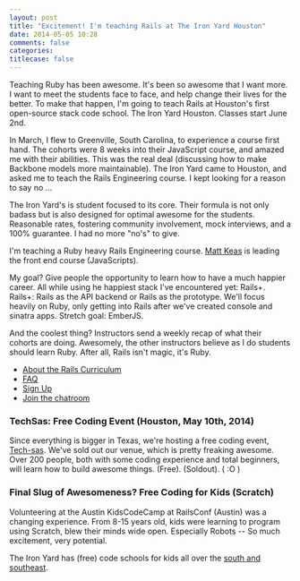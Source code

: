 ```yaml
---
layout: post
title: "Excitement! I'm teaching Rails at The Iron Yard Houston"
date: 2014-05-05 10:28
comments: false
categories: 
titlecase: false
---
```


Teaching Ruby has been awesome. It's been so awesome that I want more. I want to 
meet the students face to face, and help change their lives for the better.  To
make that happen, I'm going to teach Rails at Houston's first open-source stack code school.
The Iron Yard Houston. Classes start June 2nd.

In March, I flew to Greenville, South Carolina, to experience a course first
hand. The cohorts were 8 weeks into their JavaScript course, and amazed me with 
their abilities. This was the real deal (discussing how to make
Backbone models more maintainable). The Iron Yard came to Houston, and asked me
to teach the Rails Engineering course. I kept looking for a reason to say no
... 

<!-- more -->

The Iron Yard's is student focused to its core.  Their formula is not only badass 
but is also designed for optimal awesome for the students. Reasonable rates, fostering community
involvement, mock interviews, and a 100% guarantee. I had no more "no's" to give.

I'm teaching a Ruby heavy Rails Engineering course. [Matt Keas](http://mkeas.org/#/) is leading
the front end course (JavaScripts).

My goal? Give people the opportunity to learn how to have a much happier
career. All while using he happiest stack I've encountered yet: Rails+. Rails+: 
Rails as the API backend or Rails as the prototype. We'll focus heavily on Ruby,
only getting into Rails after we've created console and sinatra apps. 
Stretch goal: EmberJS.

And the coolest thing? Instructors send a weekly recap of what their cohorts
are doing. Awesomely, the other instructors believe as I do students should learn Ruby.
After all, Rails isn't magic, it's Ruby.

* [About the Rails Curriculum](http://theironyard.com/academy/rails-engineering/)
* [FAQ](http://theironyard.com/academy/rails-engineering/faq/)
* [Sign Up](https://theironyard.typeform.com/to/BYIK2p)
* [Join the chatroom](https://www.hipchat.com/gVQZ3qwbv)

### TechSas: Free Coding Event (Houston, May 10th, 2014)

Since everything is bigger in Texas, we're hosting a free coding event, 
[Tech-sas](http://techsas.co/). We've sold out our venue, which is pretty
freaking awesome. Over 200 people, both with some coding experience and total
beginners, will learn how to build awesome things. (Free). (Soldout). ( :O )

### Final Slug of Awesomeness? Free Coding for Kids (Scratch)

Volunteering at the Austin KidsCodeCamp at RailsConf (Austin) was a changing 
experience. From 8-15 years old, kids were learning to program using Scratch,
blew their minds wide open. Especially Robots --  So much excitement, very potential.

The Iron Yard has (free) code schools for kids all over the
[south and southeast](http://theironyard.com/academy/scratch).


